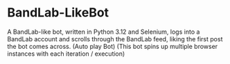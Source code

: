 # BandLab-LikeBot
A BandLab-like bot, written in Python 3.12 and Selenium, logs into a BandLab account and scrolls through the BandLab feed, liking the first post the bot comes across. (Auto play Bot)
(This bot spins up multiple browser instances with each iteration / execution)
